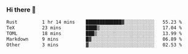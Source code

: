 ### Hi there 👋

<!--
**WShiBin/WShiBin** is a ✨ _special_ ✨ repository because its `README.md` (this file) appears on your GitHub profile.

Here are some ideas to get you started:

- 🔭 I’m currently working on ...
- 🌱 I’m currently learning ...
- 👯 I’m looking to collaborate on ...
- 🤔 I’m looking for help with ...
- 💬 Ask me about ...
- 📫 How to reach me: ...
- 😄 Pronouns: ...
- ⚡ Fun fact: ...
-->

<!--START_SECTION:waka-->

```txt
Rust         1 hr 14 mins    █████████████▓░░░░░░░░░░░   55.23 %
TeX          23 mins         ████▒░░░░░░░░░░░░░░░░░░░░   17.04 %
TOML         18 mins         ███▒░░░░░░░░░░░░░░░░░░░░░   13.99 %
Markdown     9 mins          █▓░░░░░░░░░░░░░░░░░░░░░░░   06.89 %
Other        3 mins          ▓░░░░░░░░░░░░░░░░░░░░░░░░   02.53 %
```

<!--END_SECTION:waka-->
